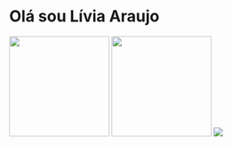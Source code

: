 # Olá sou Lívia Araujo

<div>
  <img height="180em" src="https://github-readme-stats.vercel.app/api?username=liviatec&show_icons=true&theme=radical"/>
    <img height="180em" src="https://github-readme-stats.vercel.app/api/top-langs/?username=liviatec&layout=compact&langs_count=16&theme=dracula"/>
  <img src="https://github-readme-stats.vercel.app/api/top-langs/?username=liviatec&theme=dracula"/>
</div>
